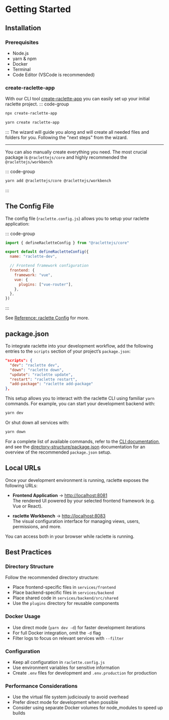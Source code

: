 # Getting Started

## Installation

### Prerequisites

- Node.js
- yarn & npm
- Docker
- Terminal
- Code Editor (VSCode is recommended)

### create-raclette-app

With our CLI tool [create-raclette-app](https://www.npmjs.com/package/create-raclette-app) you can easily set up your initial raclette project.
::: code-group

```sh [npm]
npx create-raclette-app
```

```sh [yarn]
yarn create raclette-app
```

:::
The wizard will guide you along and will create all needed files and folders for you. Following the "next steps" from the wizard.

---

You can also manually create everything you need. The most crucial package is `@raclettejs/core` and highly recommended the `@raclettejs/workbench`

::: code-group

```sh [yarn]
yarn add @raclettejs/core @raclettejs/workbench
```

:::

## The Config File

The config file (`raclette.config.js`) allows you to setup your raclette application:

::: code-group

```js [raclette.config.js]
import { defineRacletteConfig } from "@raclettejs/core"

export default defineRacletteConfig({
  name: "raclette-dev",

  // Frontend framework configuration
  frontend: {
    framework: "vue",
    vue: {
      plugins: ["vue-router"],
    },
  },
})
```

:::

See [Reference: raclette Config](/reference/raclette-config.md) for more.

## package.json

To integrate raclette into your development workflow, add the following entries to the `scripts` section of your project’s `package.json`:

```json
"scripts": {
  "dev": "raclette dev",
  "down": "raclette down",
  "update": "raclette update",
  "restart": "raclette restart",
  "add-package": "raclette add-package"
},
```

This setup allows you to interact with the raclette CLI using familiar `yarn` commands. For example, you can start your development backend with:

```bash
yarn dev
```

Or shut down all services with:

```bash
yarn down
```

For a complete list of available commands, refer to the [CLI documentation](/docs/introduction/cli-commands.md), and see the [directory-structure/package.json](/docs/directory-structure/package.md) documentation for an overview of the recommended `package.json` setup.

## Local URLs

Once your development environment is running, raclette exposes the following URLs:

- **Frontend Application** → [http://localhost:8081](http://localhost:8081)  
  The rendered UI powered by your selected frontend framework (e.g. Vue or React).

- **raclette Workbench** → [http://localhost:8083](http://localhost:8083)  
  The visual configuration interface for managing views, users, permissions, and more.

You can access both in your browser while raclette is running.

## Best Practices

### Directory Structure

Follow the recommended directory structure:

- Place frontend-specific files in `services/frontend`
- Place backend-specific files in `services/backend`
- Place shared code in `services/backend/src/shared`
- Use the `plugins` directory for reusable components

### Docker Usage

- Use direct mode (`yarn dev -d`) for faster development iterations
- For full Docker integration, omit the `-d` flag
- Filter logs to focus on relevant services with `--filter`

### Configuration

- Keep all configuration in `raclette.config.js`
- Use environment variables for sensitive information
- Create `.env` files for development and `.env.production` for production

<!--
### Module Development

When creating raclette modules:

- Follow the `RacletteModule` interface
- Use the `extendConfig` hook to modify the config
- Provide clear documentation for module options
- Test modules in isolation before integration
-->

### Performance Considerations

- Use the virtual file system judiciously to avoid overhead
- Prefer direct mode for development when possible
- Consider using separate Docker volumes for node_modules to speed up builds
